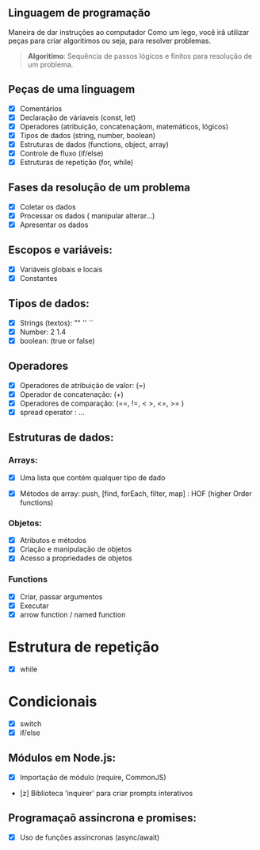 ## Linguagem de programação

Maneira de dar instruções ao computador
Como um lego, você irã utilizar peças para criar algoritimos ou seja, para resolver problemas.

>  **Algoritimo**: Sequência de passos lógicos e finitos para resolução de um problema.

## Peças de uma linguagem

- [x] Comentários
- [x] Declaração de váriaveis (const, let)
- [x] Operadores (atribuição, concatenaçãom, matemáticos, lógicos)
- [x] Tipos de dados (string, number, boolean)
- [x] Estruturas de dados (functions, object, array)
- [x] Controle de fluxo (if/else)
- [x] Estruturas de repetição (for, while)

## Fases da resolução de um problema

- [x] Coletar os dados
- [x] Processar os dados ( manipular alterar...)
- [x] Apresentar os dados

## Escopos e variáveis:

- [x] Variáveis globais e locais
- [x] Constantes

## Tipos de dados:

- [x] Strings (textos): "" '' ´`
- [x] Number: 2 1.4
- [x] boolean: (true or false)

## Operadores

- [x] Operadores de atribuição de valor: (=)
- [x] Operador de concatenação: (+)
- [x] Operadores de comparação: (==, !=, < >, <=, >= )
- [x] spread operator : ...

## Estruturas de dados:

### Arrays:

- [x] Uma lista que contém qualquer tipo de dado
- [x] Métodos de array: push, [find, forEach, filter, map] : HOF (higher Order functions)


### Objetos:

- [x] Atributos e métodos
- [x] Criação e manipulação de objetos
- [x] Acesso a propriedades de objetos

### Functions

- [x] Criar, passar argumentos
- [x] Executar
- [x] arrow function / named function

# Estrutura de repetição

- [x] while


# Condicionais
 - [x] switch 
 - [x] if/else

 ## Módulos em Node.js:

 - [x] Importação de módulo (require, CommonJS)
 - [z] Biblioteca 'inquirer' para criar prompts interativos

 ## Programaçaõ assíncrona e promises:

 - [x] Uso de funções assíncronas (async/await)